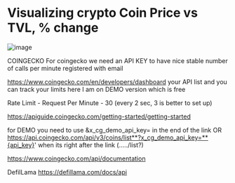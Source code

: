 # Visualizing crypto Coin Price vs TVL, % change 
![image](https://github.com/Aneg0707/Coin-Price-vs-TVL-change-crypto-APIs/assets/106271954/04dc9247-89a6-4c5f-b21d-5f528605b2ad)


COINGECKO
For coingecko we need an API KEY to have nice stable number of calls per minute registered with email

https://www.coingecko.com/en/developers/dashboard your API list and you can track your limits here I am on DEMO version which is free

Rate Limit - Request Per Minute - 30 (every 2 sec, 3 is better to set up)

https://apiguide.coingecko.com/getting-started/getting-started

for DEMO you need to use &x_cg_demo_api_key= in the end of the link OR https://api.coingecko.com/api/v3/coins/list**?x_cg_demo_api_key=**{api_key}' when its right after the link (...../list?)

https://www.coingecko.com/api/documentation

DefilLama
https://defillama.com/docs/api
